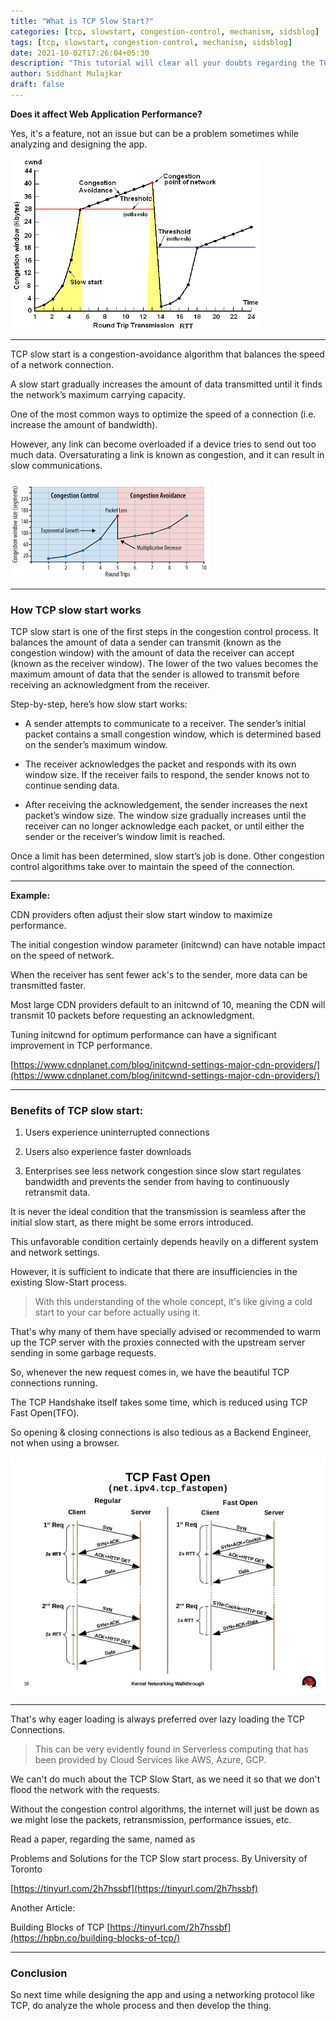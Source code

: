 ```yaml
---
title: "What is TCP Slow Start?"
categories: [tcp, slowstart, congestion-control, mechanism, sidsblog]
tags: [tcp, slowstart, congestion-control, mechanism, sidsblog]
date: 2021-10-02T17:26:04+05:30
description: "This tutorial will clear all your doubts regarding the TCP Slow Start and is it really a problem"
author: Siddhant Mulajkar
draft: false
---
```


**Does it affect Web Application Performance?**

Yes, it's a feature, not an issue but can be a problem sometimes while analyzing and designing the app.

![TCP Slow Start](/images/tcp1.png)

-------------------------------------------------------------------------------

TCP slow start is a congestion-avoidance algorithm that balances the speed of a network connection. 

A slow start gradually increases the amount of data transmitted until it finds the network’s maximum carrying capacity.

One of the most common ways to optimize the speed of a connection (i.e. increase the amount of bandwidth). 

However, any link can become overloaded if a device tries to send out too much data. Oversaturating a link is known as congestion, and it can result in slow communications.

![TCP Slow Start](/images/tcp2.png)

-------------------------------------------------------------------------------


### How TCP slow start works

TCP slow start is one of the first steps in the congestion control process. It balances the amount of data a sender can transmit (known as the congestion window) with the amount of data the receiver can accept (known as the receiver window). The lower of the two values becomes the maximum amount of data that the sender is allowed to transmit before receiving an acknowledgment from the receiver.

Step-by-step, here’s how slow start works:

- A sender attempts to communicate to a receiver. The sender’s initial packet contains a small congestion window, which is determined based on the sender’s maximum window.

- The receiver acknowledges the packet and responds with its own window size. If the receiver fails to respond, the sender knows not to continue sending data.

- After receiving the acknowledgement, the sender increases the next packet’s window size. The window size gradually increases until the receiver can no longer acknowledge each packet, or until either the sender or the receiver’s window limit is reached.


Once a limit has been determined, slow start’s job is done. Other congestion control algorithms take over to maintain the speed of the connection.

-------------------------------------------------------------------------------


**Example:**

CDN providers often adjust their slow start window to maximize performance. 

The initial congestion window parameter (initcwnd) can have notable impact on the speed of network. 

When the receiver has sent fewer ack's to the sender, more data can be transmitted faster.


Most large CDN providers default to an initcwnd of 10, meaning the CDN will transmit 10 packets before requesting an acknowledgment. 

Tuning initcwnd for optimum performance can have a significant improvement in TCP performance.


[https://www.cdnplanet.com/blog/initcwnd-settings-major-cdn-providers/](https://www.cdnplanet.com/blog/initcwnd-settings-major-cdn-providers/)

-------------------------------------------------------------------------------

### Benefits of TCP slow start:

1. Users experience uninterrupted connections 

2. Users also experience faster downloads 

3. Enterprises see less network congestion since slow start regulates bandwidth and prevents the sender from having to continuously retransmit data.


It is never the ideal condition that the transmission is seamless after the initial slow start, as there might be some errors introduced.

This unfavorable condition certainly depends heavily on a different system and network settings.


However, it is sufficient to indicate that there are insufficiencies in  the existing Slow-Start process. 


> With this understanding of the whole concept, it's like giving a cold start to your car before actually using it.


That's why many of them have specially advised or recommended to warm up the TCP server with the proxies connected with the upstream server sending in some garbage requests.


So, whenever the new request comes in, we have the beautiful TCP connections running.

The TCP Handshake itself takes some time, which is reduced using TCP Fast Open(TFO). 

So opening & closing connections is also tedious as a Backend Engineer, not when using a browser.

![TCP Fast Open](/images/tcpfastopen.jpg)

-------------------------------------------------------------------------------

That's why eager loading is always preferred over lazy loading the TCP Connections.


> This can be very evidently found in Serverless computing that has been provided by Cloud Services like AWS, Azure, GCP.


We can't do much about the TCP Slow Start, as we need it so that we don't flood the network with the requests. 

Without the congestion control algorithms, the internet will just be down as we might lose the packets, retransmission, performance issues, etc.


Read a paper, regarding the same, named as 

Problems and Solutions for the TCP Slow start process. By University of Toronto

[https://tinyurl.com/2h7hssbf](https://tinyurl.com/2h7hssbf)

Another Article:

Building Blocks of TCP [https://tinyurl.com/2h7hssbf](https://hpbn.co/building-blocks-of-tcp/)

-------------------------------------------------------------------------------

### Conclusion

So next time while designing the app and using a networking protocol like TCP, do analyze the whole process and then develop the thing.